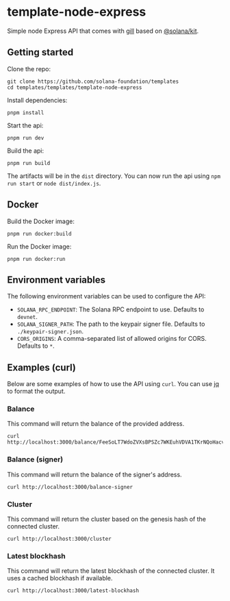 # template-node-express

Simple node Express API that comes with [gill](https://github.com/solana-foundation/gill)
based on [@solana/kit](https://github.com/anza-xyz/kit).

## Getting started

Clone the repo:

```shell
git clone https://github.com/solana-foundation/templates
cd templates/templates/template-node-express
```

Install dependencies:

```shell
pnpm install
```

Start the api:

```shell
pnpm run dev
```

Build the api:

```shell
pnpm run build
```

The artifacts will be in the `dist` directory. You can now run the api using `npm run start` or `node dist/index.js`.

## Docker

Build the Docker image:

```shell
pnpm run docker:build
```

Run the Docker image:

```shell
pnpm run docker:run
```

## Environment variables

The following environment variables can be used to configure the API:

- `SOLANA_RPC_ENDPOINT`: The Solana RPC endpoint to use. Defaults to `devnet`.
- `SOLANA_SIGNER_PATH`: The path to the keypair signer file. Defaults to `./keypair-signer.json`.
- `CORS_ORIGINS`: A comma-separated list of allowed origins for CORS. Defaults to `*`.

## Examples (curl)

Below are some examples of how to use the API using `curl`. You can use [jq](https://jqlang.org/) to format the output.

### Balance

This command will return the balance of the provided address.

```shell
curl http://localhost:3000/balance/FeeSoLT7WdoZVXsBPSZc7WKEuhVDVA1TKrNQoHacvxYm
```

### Balance (signer)

This command will return the balance of the signer's address.

```shell
curl http://localhost:3000/balance-signer
```

### Cluster

This command will return the cluster based on the genesis hash of the connected cluster.

```shell
curl http://localhost:3000/cluster
```

### Latest blockhash

This command will return the latest blockhash of the connected cluster. It uses a cached blockhash if available.

```shell
curl http://localhost:3000/latest-blockhash
```
